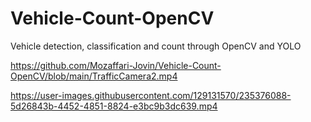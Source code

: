 # Vehicle-Count-OpenCV
Vehicle detection, classification and count through OpenCV and YOLO

https://github.com/Mozaffari-Jovin/Vehicle-Count-OpenCV/blob/main/TrafficCamera2.mp4




https://user-images.githubusercontent.com/129131570/235376088-5d26843b-4452-4851-8824-e3bc9b3dc639.mp4

